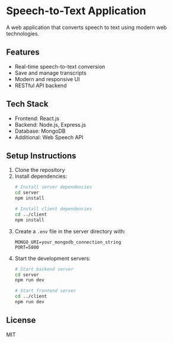 # Speech-to-Text Application

A web application that converts speech to text using modern web technologies.

## Features

- Real-time speech-to-text conversion
- Save and manage transcripts
- Modern and responsive UI
- RESTful API backend

## Tech Stack

- Frontend: React.js
- Backend: Node.js, Express.js
- Database: MongoDB
- Additional: Web Speech API

## Setup Instructions

1. Clone the repository
2. Install dependencies:
   ```bash
   # Install server dependencies
   cd server
   npm install

   # Install client dependencies
   cd ../client
   npm install
   ```
3. Create a `.env` file in the server directory with:
   ```
   MONGO_URI=your_mongodb_connection_string
   PORT=5000
   ```
4. Start the development servers:
   ```bash
   # Start backend server
   cd server
   npm run dev

   # Start frontend server
   cd ../client
   npm run dev
   ```

## License

MIT 